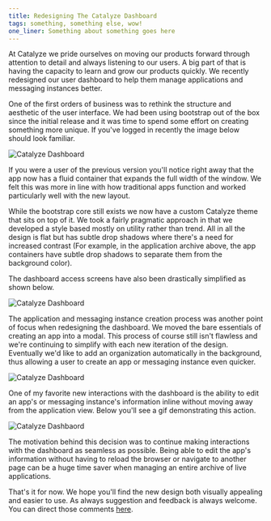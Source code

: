 ```yaml
---
title: Redesigning The Catalyze Dashboard
tags: something, something else, wow!
one_liner: Something about something goes here
---
```


At Catalyze we pride ourselves on moving our products forward through attention to detail and always listening to our users. A big part of that is having the capacity to learn and grow our products quickly. We recently redesigned our user dashboard to help them manage applications and messaging instances better.

One of the first orders of business was to rethink the structure and aesthetic of the user interface. We had been using bootstrap out of the box since the initial release and it was time to spend some effort on creating something more unique. If you've logged in recently the image below should look familiar.

![Catalyze Dashboard](http://cdn2.dropmark.com/45280/36695ca7b05f1d9ac4bf6739df1f9c047663e08f/app-shot-four.png)

If you were a user of the previous version you'll notice right away that the app now has a fluid container that expands the full width of the window. We felt this was more in line with how traditional apps function and worked particularly well with the new layout.

While the bootstrap core still exists we now have a custom Catalyze theme that sits on top of it. We took a fairly pragmatic approach in that we developed a style based mostly on utility rather than trend. All in all the design is flat but has subtle drop shadows where there's a need for increased contrast (For example, in the application archive above, the app containers have subtle drop shadows to separate them from the background color).

The dashboard access screens have also been drastically simplified as shown below.

![Catalyze Dashboard](http://cdn2.dropmark.com/45280/c7660bb0c66c360e465db728c0e77cde1e8f003e/app-shot-one.png)

The application and messaging instance creation process was another point of focus when redesigning the dashboard. We moved the bare essentials of creating an app into a modal. This process of course still isn't flawless and we're continuing to simplify with each new iteration of the design. Eventually we'd like to add an organization automatically in the background, thus allowing a user to create an app or messaging instance even quicker.

![Catalyze Dashboard](http://cdn2.dropmark.com/45280/a0fa2f780fb7994cbd5d12862991f1ce17ecae91/app-shot-three.png)

One of my favorite new interactions with the dashboard is the ability to edit an app's or messaging instance's information inline without moving away from the application view. Below you'll see a gif demonstrating this action.

![Catalyze Dashbaord](http://cdn2.dropmark.com/45280/b0c625b93a1e906cc916e9e26629d37a7f2c1d7a/catalyze-dashboard-interaction.gif)

The motivation behind this decision was to continue making interactions with the dashboard as seamless as possible. Being able to edit the app's information without having to reload the browser or navigate to another page can be a huge time saver when managing an entire archive of live applications.

That's it for now. We hope you'll find the new design both visually appealing and easier to use. As always suggestion and feedback is always welcome. You can direct those comments [here](mailto:hello@catalyze.io).

